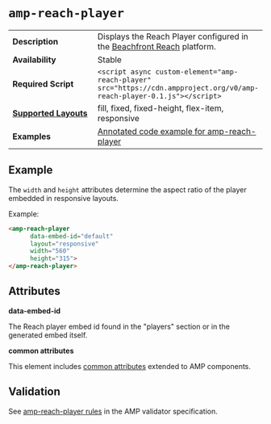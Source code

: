 <!---
Copyright 2016 The AMP HTML Authors. All Rights Reserved.

Licensed under the Apache License, Version 2.0 (the "License");
you may not use this file except in compliance with the License.
You may obtain a copy of the License at

      http://www.apache.org/licenses/LICENSE-2.0

Unless required by applicable law or agreed to in writing, software
distributed under the License is distributed on an "AS-IS" BASIS,
WITHOUT WARRANTIES OR CONDITIONS OF ANY KIND, either express or implied.
See the License for the specific language governing permissions and
limitations under the License.
-->


# <a name="amp-reach"></a> `amp-reach-player`

<table>
  <tr>
    <td width="40%"><strong>Description</strong></td>
    <td>Displays the Reach Player configured in the <a href="http://beachfrontreach.com">Beachfront Reach</a> platform.
    </td>
  </tr>
  <tr>
    <td width="40%"><strong>Availability</strong></td>
    <td>Stable</td>
  </tr>
  <tr>
    <td width="40%"><strong>Required Script</strong></td>
    <td><code>&lt;script async custom-element="amp-reach-player" src="https://cdn.ampproject.org/v0/amp-reach-player-0.1.js">&lt;/script></code></td>
  </tr>
  <tr>
    <td class="col-fourty"><strong><a href="https://www.ampproject.org/docs/guides/responsive/control_layout.html">Supported Layouts</a></strong></td>
    <td>fill, fixed, fixed-height, flex-item, responsive</td>
  </tr>
  <tr>
    <td width="40%"><strong>Examples</strong></td>
    <td>
    <a href="https://ampbyexample.com/components/amp-reach-player/">Annotated code example for amp-reach-player</a>
    </td>
  </tr>
</table>

## Example

The `width` and `height` attributes determine the aspect ratio of the player embedded in responsive layouts.

Example:

```html
<amp-reach-player
      data-embed-id="default"
      layout="responsive"
      width="560"
      height="315">
</amp-reach-player>
```

## Attributes

**data-embed-id**

The Reach player embed id found in the "players" section or in the generated embed itself.

**common attributes**

This element includes [common attributes](https://www.ampproject.org/docs/reference/common_attributes) extended to AMP components.

## Validation

See [amp-reach-player rules](https://github.com/ampproject/amphtml/blob/master/extensions/amp-reach-player/0.1/validator-amp-reach-player.protoascii) in the AMP validator specification.
